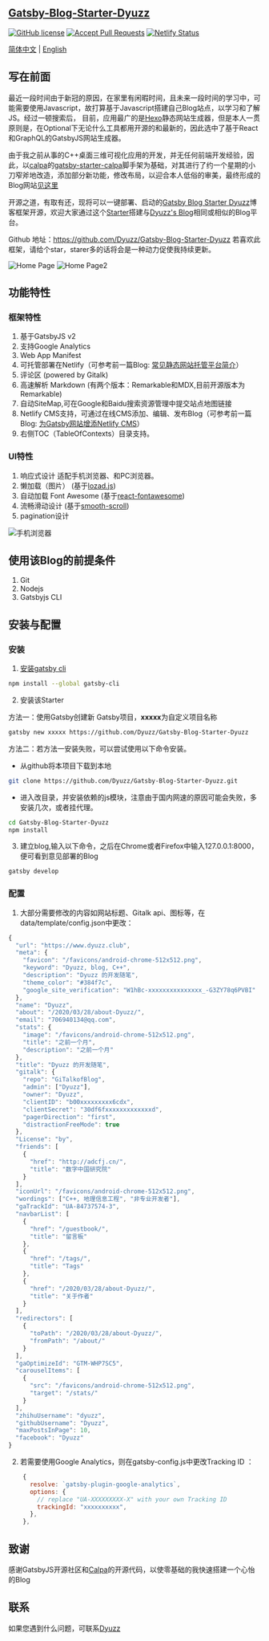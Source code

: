 ## [Gatsby-Blog-Starter-Dyuzz](https://www.dyuzz.club) 

[![GitHub license](https://img.shields.io/github/license/calpa/gatsby-starter-calpa-blog.svg)](https://github.com/calpa/gatsby-starter-calpa-blog/blob/master/LICENSE)
[![Accept Pull Requests](https://img.shields.io/badge/PRs-welcome-brightgreen.svg)](https://github.com/dyuzz/Gatsby-Blog-Starter-Dyuzz/pulls)
[![Netlify Status](https://api.netlify.com/api/v1/badges/69c4fc63-9bed-44e4-aee4-77ceb456f770/deploy-status)](https://app.netlify.com/sites/dyuzz/deploys)

[简体中文](README_ZH_CN.md) | [English](README.md)

## 写在前面

最近一段时间由于新冠的原因，在家里有闲暇时间，且未来一段时间的学习中，可能需要使用Javascript，故打算基于Javascript搭建自己Blog站点，以学习和了解JS。经过一顿搜索后， 目前，应用最广的是[Hexo](https://hexo.io/)静态网站生成器，但是本人一贯原则是，在Optional下无论什么工具都用开源的和最新的，因此选中了基于React和GraphQL的GatsbyJS网站生成器。

由于我之前从事的C++桌面三维可视化应用的开发，并无任何前端开发经验，因此，以[calpa](https:www.calpa.me)的[gatsby-starter-calpa](https://github.com/calpa/gatsby-starter-calpa-blog)脚手架为基础，对其进行了约一个星期的小刀窄斧地改造，添加部分新功能，修改布局，以迎合本人低俗的审美，最终形成的Blog网站[见这里](https://www.dyuzz.club)

开源之道，有取有还，现将可以一键部署、启动的[Gatsby Blog Starter Dyuzz](https://github.com/Dyuzz/Gatsby-Blog-Starter-Dyuzz)博客框架开源，欢迎大家通过这个[Starter](https://github.com/Dyuzz/Gatsby-Blog-Starter-Dyuzz)搭建与[Dyuzz's Blog](https://www.dyuzz.club)相同或相似的Blog平台。

Github 地址：https://github.com/Dyuzz/Gatsby-Blog-Starter-Dyuzz  若喜欢此框架，请给个star，starer多的话将会是一种动力促使我持续更新。

![Home Page](static/ImagesAll/NetlifyUpload/1-1.png)
![Home Page2](static/ImagesAll/NetlifyUpload/1-2.png)

## 功能特性

### 框架特性

1. 基于GatsbyJS v2
2. 支持Google Analytics
3. Web App Manifest
4. 可托管部署在Netlify（可参考前一篇Blog: [常见静态网站托管平台简介](https://www.dyuzz.club/2020/04/01/%E5%B8%B8%E8%A7%81%E9%9D%99%E6%80%81%E7%BD%91%E7%AB%99%E6%89%98%E7%AE%A1%E5%B9%B3%E5%8F%B0%E7%AE%80%E4%BB%8B)）
5. 评论区 (powered by Gitalk)
6. 高速解析 Markdown (有两个版本：Remarkable和MDX,目前开源版本为Remarkable)
7. 自动SiteMap,可在Google和Baidu搜索资源管理中提交站点地图链接
8. Netlify CMS支持，可通过在线CMS添加、编辑、发布Blog（可参考前一篇Blog: [为Gatsby网站增添Netlify CMS](https://www.dyuzz.club/2020/04/13/%E4%B8%BAGatsby%E7%BD%91%E7%AB%99%E5%A2%9E%E6%B7%BBNetlifyCMS)）
9. 右侧TOC（TableOfContexts）目录支持。

### UI特性

1. 响应式设计 适配手机浏览器、和PC浏览器。
1. 懒加载（图片） (基于[lozad.js](https://github.com/ApoorvSaxena/lozad.js))
1. 自动加载 Font Awesome (基于[react-fontawesome](https://github.com/FortAwesome/react-fontawesome))
1. 流畅滑动设计 (基于[smooth-scroll](https://github.com/cferdinandi/smooth-scroll))
1. pagination设计

![手机浏览器](./static/ImagesAll/NetlifyUpload/1-3.png)

## 使用该Blog的前提条件

1. Git
1. Nodejs
1. Gatsbyjs CLI

## 安装与配置

### 安装

1. [安装gatsby cli](https://www.gatsbyjs.org/docs/)

```bash
npm install --global gatsby-cli
```
2. 安装该Starter  

方法一：使用Gatsby创建新 Gatsby项目，**xxxxx**为自定义项目名称
```bash
gatsby new xxxxx https://github.com/Dyuzz/Gatsby-Blog-Starter-Dyuzz
```
方法二：若方法一安装失败，可以尝试使用以下命令安装。 

- 从github将本项目下载到本地
```bash
git clone https://github.com/Dyuzz/Gatsby-Blog-Starter-Dyuzz.git
```
- 进入改目录，并安装依赖的js模块，注意由于国内网速的原因可能会失败，多安装几次，或者挂代理。
```bash
cd Gatsby-Blog-Starter-Dyuzz
npm install
```
3. 建立blog,输入以下命令，之后在Chrome或者Firefox中输入127.0.0.1:8000，便可看到意见部署的Blog
```bash
gatsby develop
```

### 配置

1. 大部分需要修改的内容如网站标题、Gitalk api、图标等，在 data/template/config.json中更改：
```js
{
  "url": "https://www.dyuzz.club",
  "meta": {
    "favicon": "/favicons/android-chrome-512x512.png",
    "keyword": "Dyuzz, blog, C++",
    "description": "Dyuzz 的开发随笔",
    "theme_color": "#384f7c",
    "google_site_verification": "W1hBc-xxxxxxxxxxxxxxx_-G3ZY78q6PVBI"
  },
  "name": "Dyuzz",
  "about": "/2020/03/28/about-Dyuzz/",
  "email": "706940134@qq.com",
  "stats": {
    "image": "/favicons/android-chrome-512x512.png",
    "title": "之前一个月",
    "description": "之前一个月"
  },
  "title": "Dyuzz 的开发随笔",
  "gitalk": {
    "repo": "GiTalkofBlog",
    "admin": ["Dyuzz"],
    "owner": "Dyuzz",
    "clientID": "b00xxxxxxxxx6cdx",
    "clientSecret": "30df6fxxxxxxxxxxxxxd",
    "pagerDirection": "first",
    "distractionFreeMode": true
  },
  "License": "by",
  "friends": [
    {
      "href": "http://adcfj.cn/",
      "title": "数字中国研究院"
    }
  ],
  "iconUrl": "/favicons/android-chrome-512x512.png",
  "wordings": ["C++, 地理信息工程", "非专业开发者"],
  "gaTrackId": "UA-84737574-3",
  "navbarList": [
    {
      "href": "/guestbook/",
      "title": "留言板"
    },
    {
      "href": "/tags/",
      "title": "Tags"
    },
    {
      "href": "/2020/03/28/about-Dyuzz/",
      "title": "关于作者"
    }
  ],
  "redirectors": [
    {
      "toPath": "/2020/03/28/about-Dyuzz/",
      "fromPath": "/about/"
    }
  ],
  "gaOptimizeId": "GTM-WHP7SC5",
  "carouselItems": [
    {
      "src": "/favicons/android-chrome-512x512.png",
      "target": "/stats/"
    }
  ],
  "zhihuUsername": "dyuzz",
  "githubUsername": "Dyuzz",
  "maxPostsInPage": 10,
  "facebook": "Dyuzz"
}

```
2. 若需要使用Google Analytics，则在gatsby-config.js中更改Tracking ID
：
```js
    {
      resolve: `gatsby-plugin-google-analytics`,
      options: {
        // replace "UA-XXXXXXXXX-X" with your own Tracking ID
        trackingId: "xxxxxxxxxx",
      },
    },  
```
## 致谢
感谢GatsbyJS开源社区和[Calpa](https:www.calpa.me)的开源代码，以使零基础的我快速搭建一个心怡的Blog

## 联系

如果您遇到什么问题，可联系[Dyuzz](www.dyuzz.club)
